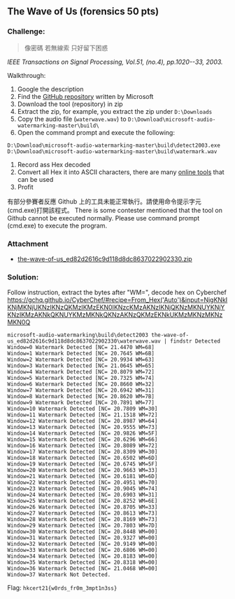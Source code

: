 ## The Wave of Us (forensics 50 pts)  
### Challenge:  
> 像密碼 若無線索 只好留下困惑

*IEEE Transactions on Signal Processing, Vol.51, (no.4), pp.1020--33, 2003.*

Walkthrough:

1.  Google the description
2.  Find the [GitHub repository](https://github.com/toots/microsoft-audio-watermarking) written by Microsoft
3.  Download the tool (repository) in zip
4.  Extract the zip, for example, you extract the zip under `D:\Downloads`
5.  Copy the audio file (`waterwave.wav`) to `D:\Download\microsoft-audio-watermarking-master\build\`
6.  Open the command prompt and execute the following:

```
D:\Download\microsoft-audio-watermarking-master\build\detect2003.exe D:\Download\microsoft-audio-watermarking-master\build\watermark.wav
```
1.  Record ass Hex decoded
2.  Convert all Hex it into ASCII characters, there are many [online tools](https://www.binaryhexconverter.com/hex-to-ascii-text-converter) that can be used
3.  Profit

有部分參賽者反應 Github 上的工具未能正常執行。請使用命令提示字元(cmd.exe)打開該程式。 There is some contester mentioned that the tool on Github cannot be executed normally. Please use command prompt (cmd.exe) to execute the program.  

### Attachment
- [the-wave-of-us_ed82d2616c9d118d8dc8637022902330.zip](https://github.com/6cyril/ctf-writeups/blob/master/HKCERT%20CTF%202021/files/the-wave-of-us_ed82d2616c9d118d8dc8637022902330.zip?raw=true)

### Solution:  
Follow instruction, extract the bytes after "WM=", decode hex on Cyberchef <https://gchq.github.io/CyberChef/#recipe=From_Hex('Auto')&input=NjgKNkIKNjMKNjUKNzIKNzQKMzIKMzEKN0IKNzcKMzAKNzIKNjQKNzMKNUYKNjYKNzIKMzAKNkQKNUYKMzMKNkQKNzAKNzQKMzEKNkUKMzMKNzMKNzMKN0Q>
```
microsoft-audio-watermarking\build\detect2003 the-wave-of-us_ed82d2616c9d118d8dc8637022902330\waterwave.wav | findstr Detected
Window=0 Watermark Detected [NC= 21.4470 WM=68]
Window=1 Watermark Detected [NC= 20.7645 WM=6B]
Window=2 Watermark Detected [NC= 20.9934 WM=63]
Window=3 Watermark Detected [NC= 21.0645 WM=65]
Window=4 Watermark Detected [NC= 20.8079 WM=72]
Window=5 Watermark Detected [NC= 20.7325 WM=74]
Window=6 Watermark Detected [NC= 20.8660 WM=32]
Window=7 Watermark Detected [NC= 20.6942 WM=31]
Window=8 Watermark Detected [NC= 20.8620 WM=7B]
Window=9 Watermark Detected [NC= 20.7891 WM=77]
Window=10 Watermark Detected [NC= 20.7809 WM=30]
Window=11 Watermark Detected [NC= 21.1518 WM=72]
Window=12 Watermark Detected [NC= 20.8987 WM=64]
Window=13 Watermark Detected [NC= 20.9555 WM=73]
Window=14 Watermark Detected [NC= 20.9826 WM=5F]
Window=15 Watermark Detected [NC= 20.6296 WM=66]
Window=16 Watermark Detected [NC= 20.8089 WM=72]
Window=17 Watermark Detected [NC= 20.8309 WM=30]
Window=18 Watermark Detected [NC= 20.6502 WM=6D]
Window=19 Watermark Detected [NC= 20.6745 WM=5F]
Window=20 Watermark Detected [NC= 20.9663 WM=33]
Window=21 Watermark Detected [NC= 20.6181 WM=6D]
Window=22 Watermark Detected [NC= 20.4951 WM=70]
Window=23 Watermark Detected [NC= 20.9045 WM=74]
Window=24 Watermark Detected [NC= 20.6903 WM=31]
Window=25 Watermark Detected [NC= 20.8252 WM=6E]
Window=26 Watermark Detected [NC= 20.8705 WM=33]
Window=27 Watermark Detected [NC= 20.8613 WM=73]
Window=28 Watermark Detected [NC= 20.8169 WM=73]
Window=29 Watermark Detected [NC= 20.7803 WM=7D]
Window=30 Watermark Detected [NC= 20.8448 WM=00]
Window=31 Watermark Detected [NC= 20.9327 WM=00]
Window=32 Watermark Detected [NC= 20.9149 WM=00]
Window=33 Watermark Detected [NC= 20.6806 WM=00]
Window=34 Watermark Detected [NC= 20.8183 WM=00]
Window=35 Watermark Detected [NC= 20.8318 WM=00]
Window=36 Watermark Detected [NC= 21.0468 WM=00]
Window=37 Watermark Not Detected.
```

Flag: `hkcert21{w0rds_fr0m_3mpt1n3ss}`  
  
